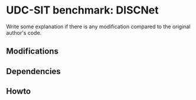 # UDC-SIT benchmark: DISCNet

Write some explanation if there is any modification compared to the original author's code.

## Modifications

## Dependencies

## Howto
